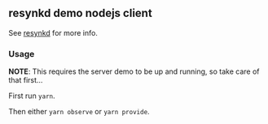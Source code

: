 ## resynkd demo nodejs client

See [resynkd](https://github.com/cope/resynkd) for more info.

### Usage

__NOTE__: This requires the server demo to be up and running, so take care of that first...

First run `yarn`.

Then either `yarn observe` or `yarn provide`.